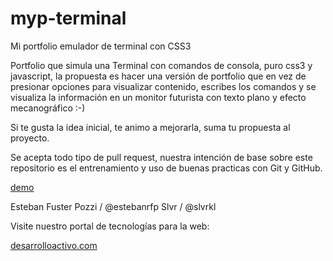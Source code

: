 myp-terminal
============

Mi portfolio emulador de terminal con CSS3

Portfolio que simula una Terminal con comandos de consola, puro css3 y javascript, la propuesta es hacer una versión de portfolio que en vez de presionar opciones para visualizar contenido, escribes los comandos y se visualiza la información en un monitor futurista con texto plano y efecto mecanográfico :-)

Si te gusta la idea inicial, te animo a mejorarla, suma tu propuesta al proyecto.

Se acepta todo tipo de pull request, nuestra intención de base sobre este repositorio es el entrenamiento y uso de buenas practicas con Git y GitHub.

[demo](https://estebanrfp.github.io/myp-terminal)

Esteban Fuster Pozzi / @estebanrfp
Slvr                 / @slvrkl

Visite nuestro portal de tecnologías para la web:

[desarrolloactivo.com](https://desarrolloactivo.com)
